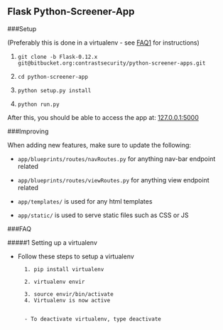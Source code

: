 
## Flask Python-Screener-App



###Setup

(Preferably this is done in a virtualenv - see [FAQ1](#####1) for instructions)

1. `git clone -b Flask-0.12.x git@bitbucket.org:contrastsecurity/python-screener-apps.git`

2. `cd python-screener-app`

3. `python setup.py install`

4. `python run.py`

After this, you should be able to access the app at: [127.0.0.1:5000](http://127.0.0.1:5000)


###Improving

When adding new features, make sure to update the following:

- `app/blueprints/routes/navRoutes.py` for anything nav-bar endpoint related

- `app/blueprints/routes/viewRoutes.py` for anything view endpoint related

- `app/templates/` is used for any html templates

- `app/static/` is used to serve static files such as CSS or JS



###FAQ

#####1 Setting up a virtualenv

- Follow these steps to setup a virtualenv

        1. pip install virtualenv
    
        2. virtualenv envir
    
        3. source envir/bin/activate
        4. Virtualenv is now active
        
    
        - To deactivate virtualenv, type deactivate